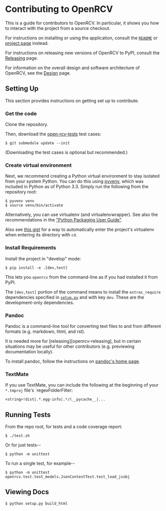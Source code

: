 Contributing to OpenRCV
=======================

This is a guide for contributors to OpenRCV.  In particular, it shows you
how to interact with the project from a source checkout.

For instructions on installing or using the application, consult the
[`README`][doc-readme] or [project page][open-rcv] instead.

For instructions on releasing new versions of OpenRCV to PyPI, consult
the [Releasing][doc-releasing] page.

For information on the overall design and software architecture of
OpenRCV, see the [Design][doc-design] page.


Setting Up
----------

This section provides instructions on getting set up to contribute.


### Get the code

Clone the repository.

Then, download the [open-rcv-tests][open-rcv-tests] test cases:

    $ git submodule update --init

(Downloading the test cases is optional but recommended.)


### Create virtual environment

Next, we recommend creating a Python virtual environment to stay
isolated from your system Python.  You can do this using [pyvenv][venv],
which was included in Python as of Python 3.3.  Simply run the following
from the repository root:

    $ pyvenv venv
    $ source venv/bin/activate

Alternatively, you can use virtualenv (and virtualenvwrapper).  See
also the recommendations in the ["Python Packaging User Guide"][pug].

Also see [this gist][workon-gist] for a way to automatically enter
the project's virtualenv when entering its directory with `cd`.


### Install Requirements

Install the project in "develop" mode:

    $ pip install -e .[dev,test]

This lets you `openrcv` from the command-line as if you had installed
it from PyPI.

The `[dev,test]` portion of the command means to install the `extras_require`
dependencies specified in [`setup.py`](setup.py) and with key `dev`.
These are the development-only dependencies.


### Pandoc

Pandoc is a command-line tool for converting text files to and from
different formats (e.g. markdown, html, and rst).

It is needed more for [releasing][openrcv-releasing], but in certain
situations may be useful for other contributors (e.g. previewing
documentation locally).

To install pandoc, follow the instructions on [pandoc's home page][pandoc].


### TextMate

If you use TextMate, you can include the following at the beginning of
your `*.tmproj` file's `regexFolderFilter:

    <string>!dist|.*.egg-info|.*/(__pycache__|...


Running Tests
-------------

From the repo root, for tests and a code coverage report:

    $ ./test.sh

Or for just tests--

    $ python -m unittest

To run a single test, for example--

    $ python -m unittest openrcv.test.test_models.JsonContestTest.test_load_jsobj


Viewing Docs
------------

    $ python setup.py build_html


[doc-design]: design.md
[doc-readme]: ../README.md
[doc-releasing]: releasing.md
[open-rcv]: https://github.com/cjerdonek/open-rcv
[open-rcv-tests]: https://github.com/cjerdonek/open-rcv-tests
[pandoc]: http://johnmacfarlane.net/pandoc/
[pug]: https://packaging.python.org/en/latest/tutorial.html
[venv]: https://docs.python.org/3/library/venv.html
[workon-gist]: https://gist.github.com/cjerdonek/7583644
